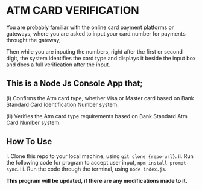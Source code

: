 # ATM CARD VERIFICATION

You are probably familiar with the online card payment platforms or gateways,
where you are asked to input your card number for payments throught the gateway,

Then while you are inputing the numbers, right after the first or second digit, the 
system identifies the card type and displays it beside the input box and does a full verification after the input.

## This is a Node Js Console App that;

(i)     Confirms the Atm card type, whether Visa or Master card based on Bank Standard Card Identification Number system.

(ii)    Verifies the Atm card type requirements based on Bank Standard Atm Card Number system.

## How To Use

i.      Clone this repo to your local machine, using `git clone {repo-url}`.
ii.     Run the following code for program to accept user input, `npm install prompt-sync`.
iii.    Run the code through the terminal, using `node index.js`.


**This program will be updated, if there are any modifications made to it.**